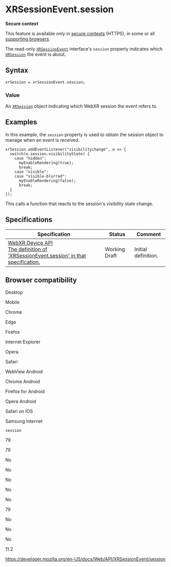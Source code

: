 XRSessionEvent.session
======================

**Secure context**

This feature is available only in [secure contexts](https://developer.mozilla.org/en-US/docs/Web/Security/Secure_Contexts) (HTTPS), in some or all [supporting browsers](#browser_compatibility).

The read-only [`XRSessionEvent`](../xrsessionevent) interface's `session` property indicates which [`XRSession`](../xrsession) the event is about.

Syntax
------

    xrSession = xrSessionEvent.session;

### Value

An [`XRSession`](../xrsession) object indicating which WebXR session the event refers to.

Examples
--------

In this example, the `session` property is used to obtain the session object to manage when an event is received.

    xrSession.addEventListener("visibilitychange", e => {
      switch(e.session.visibilityState) {
        case "hidden":
          myEnableRendering(true);
          break;
        case "visible":
        case "visible-blurred":
          myEnableRendering(false);
          break;
      }
    });

This calls a function that reacts to the session's visibility state change.

Specifications
--------------

<table><thead><tr class="header"><th>Specification</th><th>Status</th><th>Comment</th></tr></thead><tbody><tr class="odd"><td><a href="https://immersive-web.github.io/webxr/#dom-xrsessionevent-session">WebXR Device API<br />
<span class="small">The definition of 'XRSessionEvent.session' in that specification.</span></a></td><td><span class="spec-wd">Working Draft</span></td><td>Initial definition.</td></tr></tbody></table>

Browser compatibility
---------------------

Desktop

Mobile

Chrome

Edge

Firefox

Internet Explorer

Opera

Safari

WebView Android

Chrome Android

Firefox for Android

Opera Android

Safari on IOS

Samsung Internet

`session`

79

79

No

No

No

No

No

79

No

No

No

11.2

<a href="https://developer.mozilla.org/en-US/docs/Web/API/XRSessionEvent/session" class="_attribution-link">https://developer.mozilla.org/en-US/docs/Web/API/XRSessionEvent/session</a>
